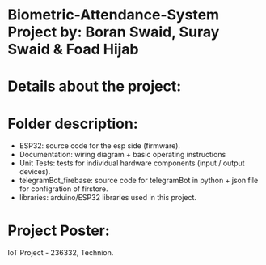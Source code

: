 # Biometric-Attendance-System Project by: Boran Swaid, Suray Swaid & Foad Hijab

# Details about the project:

# Folder description:
* ESP32: source code for the esp side (firmware).
* Documentation: wiring diagram + basic operating instructions
* Unit Tests: tests for individual hardware components (input / output devices).
* telegramBot_firebase: source code for telegramBot in python + json file for configration of firstore.
* libraries: arduino/ESP32 libraries used  in this project.

# Project Poster:



IoT Project - 236332, Technion.
